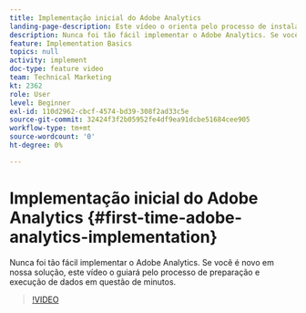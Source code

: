 ```yaml
---
title: Implementação inicial do Adobe Analytics
landing-page-description: Este vídeo o orienta pelo processo de instalação e execução dos dados do Adobe Analytics em questão de minutos.
description: Nunca foi tão fácil implementar o Adobe Analytics. Se você é novo em nossa solução, este vídeo o guiará pelo processo de preparação e execução de dados em questão de minutos.
feature: Implementation Basics
topics: null
activity: implement
doc-type: feature video
team: Technical Marketing
kt: 2362
role: User
level: Beginner
exl-id: 110d2962-cbcf-4574-bd39-308f2ad33c5e
source-git-commit: 32424f3f2b05952fe4df9ea91dcbe51684cee905
workflow-type: tm+mt
source-wordcount: '0'
ht-degree: 0%

---
```


# Implementação inicial do Adobe Analytics {#first-time-adobe-analytics-implementation}

Nunca foi tão fácil implementar o Adobe Analytics. Se você é novo em nossa solução, este vídeo o guiará pelo processo de preparação e execução de dados em questão de minutos.

>[!VIDEO](https://video.tv.adobe.com/v/25456/?quality=12)
